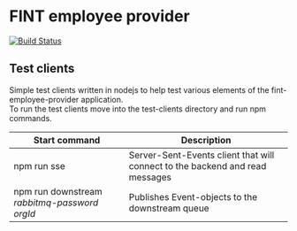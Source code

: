# FINT employee provider

[![Build Status](https://travis-ci.org/FINTprosjektet/fint-employee-provider.svg?branch=master)](https://travis-ci.org/FINTprosjektet/fint-employee-provider)

## Test clients

Simple test clients written in nodejs to help test various elements of the fint-employee-provider application.  
To run the test clients move into the test-clients directory and run npm commands.

| Start command | Description |
|---------------|-------------|
| npm run sse | Server-Sent-Events client that will connect to the backend and read messages |
| npm run downstream *rabbitmq-password* *orgId* | Publishes Event-objects to the downstream queue | rabbitmq-password |